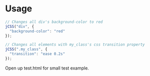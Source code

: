Usage
=====
```js
// Changes all div's background-color to red
jCSS("div", {
  "background-color": "red"
});

// Changes all elements with my_class's css transition property
jCSS(".my_class", {
  "transition": "ease 0.2s"
});
```
Open up test.html for small test example.
